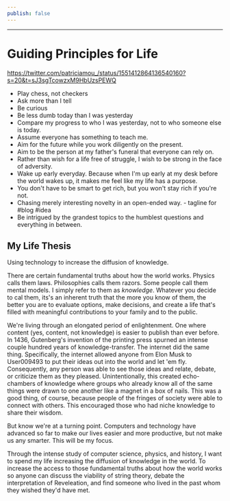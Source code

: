 ```yaml
---
publish: false
---
```

***
# Guiding Principles for Life


https://twitter.com/patriciamou_/status/1551412864136540160?s=20&t=sJ3sgTcowzxM9HbUzsPEWQ

- Play chess, not checkers
- Ask more than I tell
- Be curious
- Be less dumb today than I was yesterday
- Compare my progress to who I was yesterday, not to who someone else is today.
- Assume everyone has something to teach me. 
- Aim for the future while you work diligently on the present.      
- Aim to be the person at my father's funeral that everyone can rely on.
- Rather than wish for a life free of struggle, I wish to be strong in the face of adversity.
- Wake up early everyday. Because when I'm up early at my desk before the world wakes up, it makes me feel like my life has a purpose.
- You don't have to be smart to get rich, but you won't stay rich if you're not.
- Chasing merely interesting novelty in an open-ended way. - tagline for #blog #idea 
- Be intrigued by the grandest topics to the humblest questions and everything in between.

## My Life Thesis
Using technology to increase the diffusion of knowledge.

There are certain fundamental truths about how the world works. Physics calls them laws. Philosophies calls them razors. Some people call them mental models. I simply refer to them as *knowledge*. Whatever you decide to cal them, its's an inherent truth that the more you know of them, the better you are to evaluate options, make decisions, and create a life that's filled with meaningful contributions to your family and to the public.

We're living through an elongated period of enlightenment. One where content (yes, content, not knowledge) is easier to publish than ever before. In 1436, Gutenberg's invention of the printing press spurned an intense couple hundred years of knowledge-transfer. The internet did the same thing. Specifically, the internet allowed anyone from Elon Musk to User009493 to put their ideas out into the world and let 'em fly. Consequently, any person was able to see those ideas and relate, debate, or criticize them as they pleased. Unintentionally, this created echo-chambers of knowledge where groups who already know all of the same things were drawn to one another like a magnet in a box of nails. This was a good thing, of course, because people of the fringes of society were able to connect with others. This encouraged those who had niche knowledge to share their wisdom.

But know we're at a turning point. Computers and technology have advanced so far to make our lives easier and more productive, but not make us any smarter. This will be my focus.

Through the intense study of computer science, physics, and history, I want to spend my life increasing the diffusion of knowledge in the world. To increase the access to those fundamental truths about how the world works so anyone can discuss the viability of string theory, debate the interpretation of Reveleation, and find someone who lived in the past whom they wished they'd have met. 